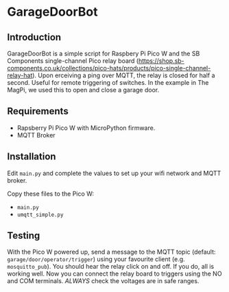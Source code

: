 # GarageDoorBot

## Introduction

GarageDoorBot is a simple script for Raspbery Pi Pico W and the SB Components single-channel
Pico relay board (https://shop.sb-components.co.uk/collections/pico-hats/products/pico-single-channel-relay-hat).
Upon erceiving a ping over MQTT, the relay is closed for half a second. Useful for remote triggering of
switches. In the example in The MagPi, we used this to open and close a garage door.

## Requirements

- Rapsberry Pi Pico W with MicroPython firmware.
- MQTT Broker

## Installation

Edit `main.py` and complete the values to set up your wifi network and MQTT broker.

Copy these files to the Pico W:

- `main.py`
- `umqtt_simple.py`

## Testing

With the Pico W powered up, send a message to the MQTT topic (default: `garage/door/operator/trigger`) using your favourite client
(e.g. `mosquitto_pub`). You should hear the relay click on and off. If you do, all is working well. Now you can connect
the relay board to triggers using the NO and COM terminals. *ALWAYS* check the voltages are in safe ranges.



